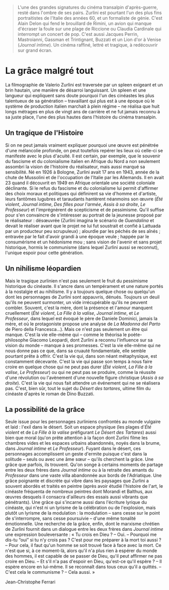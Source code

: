 > L'une des grandes signatures du cinéma transalpin d'après-guerre, resté dans l'ombre de ses pairs. Zurlini est pourtant l'un des plus fins portraitistes de l'Italie des années 60, et un formaliste de génie. C'est Alain Delon qui fend le brouillard de Rimini, un avion qui manque d'écraser la foule sur une plage de Riccione ou Claudia Cardinale qui interrompt un concert de pop. C'est aussi Jacques Perrin, Mastroianni, Gassman et Trintignant, Buzzati et un Lion d'or à Venise (_Journal intime_). Un cinéma raffiné, lettré et tragique, à redécouvrir sur grand écran.

# La grâce malgré tout

La filmographie de Valerio Zurlini est traversée par un spleen exigeant et un brin hautain, une manière de désarroi languissant. Un spleen et une langueur qui expliquent sans doute pourquoi l'un des cinéastes les plus talentueux de sa génération – travaillant qui plus est à une époque où le système de production italien marchait à plein régime – ne réalisa que huit longs métrages en plus de vingt ans de carrière et ne fut jamais reconnu à sa juste place, l'une des plus hautes dans l'histoire du cinéma transalpin.

## Un tragique de l'Histoire

Si on ne peut jamais vraiment expliquer pourquoi une œuvre est pénétrée d'une mélancolie profonde, on peut toutefois repérer les lieux où celle-ci se manifeste avec le plus d'acuité. Il est certain, par exemple, que le souvenir du fascisme et du colonialisme italien en Afrique du Nord a non seulement assombri la vision de l'histoire du réalisateur, mais aussi marqué sa sensibilité. Né en 1926 à Bologne, Zurlini avait 17 ans en 1943, année de la chute de Mussolini et de l'occupation de l'Italie par les Allemands. Il en avait 23 quand il découvrit en 1949 en Afrique orientale une société coloniale déclinante. Si le refus du fascisme et du colonialisme lui permit d'affirmer des choix moraux et politiques qui définirent sa vie d'homme et d'artiste, leurs fantômes lugubres et taraudants hantèrent néanmoins son œuvre (_Été violent_, _Journal intime_, _Des filles pour l'armée_, _Assis à sa droite_, _Le Professeur_) et l'imprégnèrent de scepticisme et de pessimisme. Qu'il suffise pour s'en convaincre de s'intéresser au portrait de la jeunesse proposé par le réalisateur : désœuvrée (Zurlini imagina le scénario de _Guendalina_ et devait le réaliser avant que le projet ne lui fut soustrait et confié à Lattuada par un producteur peu scrupuleux) ; alourdie par les péchés de ses aînés ; entravée par le fait d'avoir grandi à une époque veule ; happée par le consumérisme et un hédonisme mou ; sans vision de l'avenir et sans projet historique, hormis le communisme (dans lequel Zurlini aussi se reconnut), l'unique espoir pour cette génération.

## Un nihilisme léopardien

Mais le tragique zurlinien n'est pas seulement le fruit du pessimisme historique du cinéaste. Il s'ancre dans un tempérament et une nature portés à la nostalgie et au nihilisme. Il y a toujours quelque chose ou quelqu'un dont les personnages de Zurlini sont appauvris, dénués. Toujours un deuil qu'ils ne peuvent surmonter, un vide irrécupérable qu'ils ne peuvent combler. Souvent, c'est la mère, dont la présence et l'amour manquent cruellement (_Été violent_, _La Fille à la valise_, _Journal intime_, et _Le Professeur_, dans lequel est évoqué le père de Daniele Dominici, jamais la mère, et où le protagoniste propose une analyse de _La Madonna del Parto_ de Piero della Francesca...). Mais ce n'est pas seulement un être qui manque. C'est la vie elle-même qui – comme le théorisa le poète-philosophe Giacomo Leopardi, dont Zurlini a reconnu l'influence sur sa vision du monde – manque à ses promesses. C'est la vie elle-même qui ne nous donne pas ce que, dans sa cruauté fondamentale, elle semble pourtant prête à offrir. C'est la vie qui, dans son néant métaphysique, est constamment décevante. C'est la vie qui passe son temps à nous faire croire en quelque chose qui ne peut pas durer (_Été violent_, _La Fille à la valise_, _Le Professeur_) ou qui ne peut pas se produire, comme la réussite d'une révolution ou l'avènement d'une nouvelle figure christique (_Assis à sa droite_). C'est la vie qui nous fait attendre un événement qui ne se réalisera pas. C'est, bien sûr, tout le sujet du _Désert des tartares_, ultime film du cinéaste d'après le roman de Dino Buzzati.

## La possibilité de la grâce

Seule issue pour les personnages zurliniens confrontés au monde vulgaire et laid : l'exil dans le désert. Soit un espace physique (les plages d'_Été violent_ et de _La Fille à la valise_ préfigurant _Le Désert des Tartares_) aussi bien que moral (qu'on prête attention à la façon dont Zurlini filme les chambres vides et les espaces urbains abandonnés, noyés dans la brume, dans _Journal intime_ et _Le Professeur_). Fuyant dans le désert, ces personnages accomplissent un geste d'ermite puisque c'est dans la solitude – seuls ou avec une âme sœur – qu'ils cherchent la grâce. Une grâce que parfois, ils trouvent. Qu'on songe à certains moments de partage entre les deux frères dans _Journal intime_ ou à la retraite des amants du _Professeur_ dans une vaste villa abandonnée aux bords de l'Adriatique. Une grâce poignante et discrète qui vibre dans les paysages que Zurlini a souvent abordés et traités en peintre (après avoir étudié l'histoire de l'art, le cinéaste fréquenta de nombreux peintres dont Morandi et Balthus, aux œuvres desquels il consacra d'ailleurs des essais aussi vibrants que pénétrants). Une grâce qui s'incarne aussi dans l'écriture lyrique du cinéaste, qui n'est ni un lyrisme de la célébration ou de l'explosion, mais plutôt un lyrisme de la modulation : la modulation – sans cesse sur le point de s'interrompre, sans cesse poursuivie – d'une même tonalité émotionnelle. Une recherche de la grâce, enfin, dont le marxisme chrétien de Zurlini fournit dans un dialogue entre les deux frères dans _Journal intime_ une expression bouleversante : « Tu crois en Dieu ? – Oui. – Pourquoi me dis-tu “oui” si tu n'y crois pas ? C'est pour me préparer à la mort toi aussi ? – Pour cela, il faut qu'un homme se soit trouvé face à face avec la mort. Ce n'est que si, à ce moment-là, alors qu'il n'a plus rien à espérer du monde des hommes, il est capable de se passer de Dieu, qu'il peut affirmer ne pas croire en Dieu. – Et s'il n'a pas d'espoir en Dieu, qu'est-ce qu'il espère ? – Il espère encore en lui-même. Il se reconnaît dans tous ceux qu'il a quittés. – C'est cela le communisme ? – Cela aussi. »

<div class="author">Jean-Christophe Ferrari</div>
